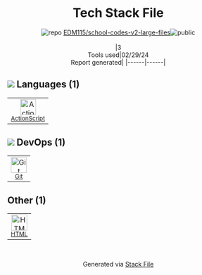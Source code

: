 <!--
&lt;--- Readme.md Snippet without images Start ---&gt;
## Tech Stack
EDM115/school-codes-v2-large-files is built on the following main stack:

- [ActionScript](http://www.adobe.com/devnet/actionscript.html) – Languages

Full tech stack [here](/techstack.md)

&lt;--- Readme.md Snippet without images End ---&gt;

&lt;--- Readme.md Snippet with images Start ---&gt;
## Tech Stack
EDM115/school-codes-v2-large-files is built on the following main stack:

- <img width='25' height='25' src='https://img.stackshare.io/service/2329/8ei_UuLc_400x400.png' alt='ActionScript'/> [ActionScript](http://www.adobe.com/devnet/actionscript.html) – Languages

Full tech stack [here](/techstack.md)

&lt;--- Readme.md Snippet with images End ---&gt;
-->
<div align="center">

# Tech Stack File
![](https://img.stackshare.io/repo.svg "repo") [EDM115/school-codes-v2-large-files](https://github.com/EDM115/school-codes-v2-large-files)![](https://img.stackshare.io/public_badge.svg "public")
<br/><br/>
|3<br/>Tools used|02/29/24 <br/>Report generated|
|------|------|
</div>

## <img src='https://img.stackshare.io/languages.svg'/> Languages (1)
<table><tr>
  <td align='center'>
  <img width='36' height='36' src='https://img.stackshare.io/service/2329/8ei_UuLc_400x400.png' alt='ActionScript'>
  <br>
  <sub><a href="http://www.adobe.com/devnet/actionscript.html">ActionScript</a></sub>
  <br>
  <sub></sub>
</td>

</tr>
</table>

## <img src='https://img.stackshare.io/devops.svg'/> DevOps (1)
<table><tr>
  <td align='center'>
  <img width='36' height='36' src='https://img.stackshare.io/service/1046/git.png' alt='Git'>
  <br>
  <sub><a href="http://git-scm.com/">Git</a></sub>
  <br>
  <sub></sub>
</td>

</tr>
</table>

## Other (1)
<table><tr>
  <td align='center'>
  <img width='36' height='36' src='https://img.stackshare.io/service/2270/no-img-open-source.png' alt='HTML'>
  <br>
  <sub><a href="http://">HTML</a></sub>
  <br>
  <sub></sub>
</td>

</tr>
</table>

<br/>
<div align='center'>

Generated via [Stack File](https://github.com/marketplace/stack-file)
